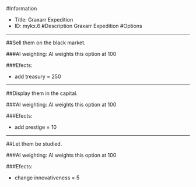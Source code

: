 #Information
 - Title: Graxarr Expedition
 - ID: mykx.6
#Description
Graxarr Expedition
#Options

___
##Sell them on the black market.

###AI weighting:
AI weights this option at 100


###Efects:<ul><li>add treasury = 250</li></ul>

___
##Display them in the capital.

###AI weighting:
AI weights this option at 100


###Efects:<ul><li>add prestige = 10</li></ul>

___
##Let them be studied.

###AI weighting:
AI weights this option at 100


###Efects:<ul><li>change innovativeness = 5</li></ul>
